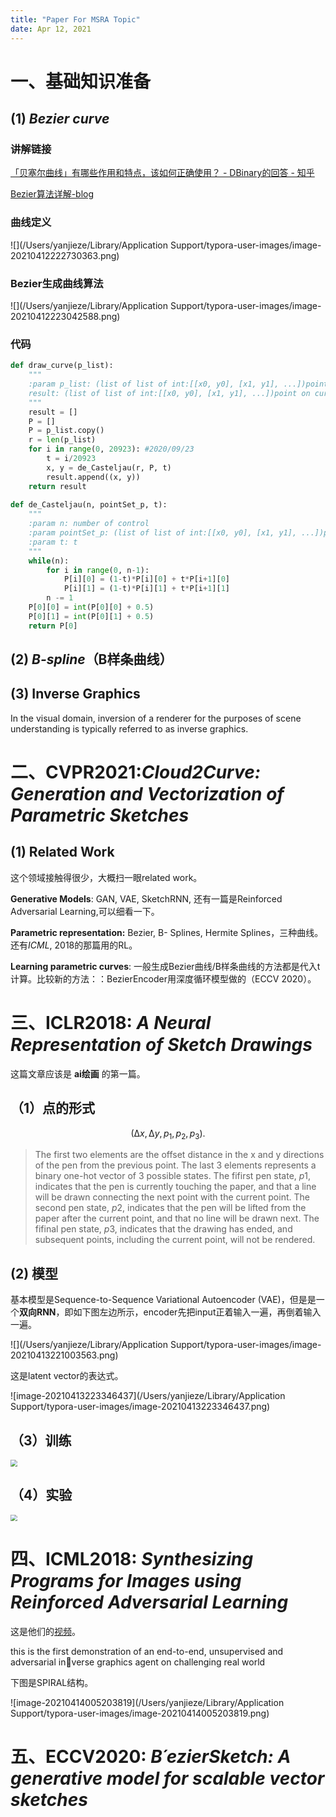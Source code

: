 ```yaml
---
title: "Paper For MSRA Topic"
date: Apr 12, 2021
---
```




# 一、基础知识准备



## (1) *Bezier curve*

### 讲解链接

[「贝塞尔曲线」有哪些作用和特点，该如何正确使用？ - DBinary的回答 - 知乎 ](https://www.zhihu.com/question/419155303/answer/1454607426)

[Bezier算法详解-blog](https://www.vectormoon.net/2020/09/25/Bezier/)

### 曲线定义

![](/Users/yanjieze/Library/Application Support/typora-user-images/image-20210412222730363.png)

### Bezier生成曲线算法

![](/Users/yanjieze/Library/Application Support/typora-user-images/image-20210412223042588.png)



### 代码

```python
def draw_curve(p_list):
	"""
	:param p_list: (list of list of int:[[x0, y0], [x1, y1], ...])point set of p
	result: (list of list of int:[[x0, y0], [x1, y1], ...])point on curve
	"""
	result = []
	P = []
	P = p_list.copy()
	r = len(p_list)
	for i in range(0, 20923): #2020/09/23
		t = i/20923
		x, y = de_Casteljau(r, P, t)
		result.append((x, y))
	return result
	
def de_Casteljau(n, pointSet_p, t):
	"""
	:param n: number of control
	:param pointSet_p: (list of list of int:[[x0, y0], [x1, y1], ...])point set of p
	:param t: t
	"""
	while(n):
		for i in range(0, n-1):
			P[i][0] = (1-t)*P[i][0] + t*P[i+1][0]
			P[i][1] = (1-t)*P[i][1] + t*P[i+1][1]
		n -= 1
	P[0][0] = int(P[0][0] + 0.5)
	P[0][1] = int(P[0][1] + 0.5)
	return P[0]
```



## (2) *B-spline*（B样条曲线）



## (3) Inverse Graphics

In the visual domain, inversion of a renderer for the purposes of scene understanding is typically referred to as inverse graphics.



# 二、CVPR2021:*Cloud2Curve: Generation and Vectorization of Parametric Sketches*



## (1) Related Work

这个领域接触得很少，大概扫一眼related work。

**Generative Models**: GAN, VAE, SketchRNN, 还有一篇是Reinforced Adversarial Learning,可以细看一下。



**Parametric representation:** Bezier, B- Splines, Hermite Splines，三种曲线。还有*ICML*, 2018的那篇用的RL。



**Learning parametric curves**: 一般生成Bezier曲线/B样条曲线的方法都是代入t计算。比较新的方法：：BezierEncoder用深度循环模型做的（ECCV 2020）。



# 三、ICLR2018: *A Neural Representation of Sketch Drawings*

这篇文章应该是 **ai绘画** 的第一篇。

## （1）点的形式

$$
(∆x, ∆y, p_1, p_2, p_3).
$$

> The first two elements are the offset distance in the x and y directions of the pen from the previous point. The last 3 elements represents a binary one-hot vector of 3 possible states. The fifirst pen state, *p*1, indicates that the pen is currently touching the paper, and that a line will be drawn connecting the next point with the current point. The second pen state, *p*2, indicates that the pen will be lifted from the paper after the current point, and that no line will be drawn next. The fifinal pen state, *p*3, indicates that the drawing has ended, and subsequent points, including the current point, will not be rendered.

## (2) 模型

 基本模型是Sequence-to-Sequence Variational Autoencoder (VAE)，但是是一个**双向RNN**，即如下图左边所示，encoder先把input正着输入一遍，再倒着输入一遍。



![](/Users/yanjieze/Library/Application Support/typora-user-images/image-20210413221003563.png)

这是latent vector的表达式。

![image-20210413223346437](/Users/yanjieze/Library/Application Support/typora-user-images/image-20210413223346437.png)



## （3）训练

<img src="/Users/yanjieze/Library/Application Support/typora-user-images/image-20210414002308030.png" style="zoom:67%;" />



## （4）实验

<img src="/Users/yanjieze/Library/Application Support/typora-user-images/image-20210414002513628.png" style="zoom:67%;" />



# 四、ICML2018: *Synthesizing Programs for Images using Reinforced Adversarial Learning*

这是他们的[视频](https://www.youtube.com/watch?v=iSyvwAwa7vk)。

this is the first demonstration of an end-to-end, unsupervised and adversarial inverse graphics agent on challenging real world

下图是SPIRAL结构。

![image-20210414005203819](/Users/yanjieze/Library/Application Support/typora-user-images/image-20210414005203819.png)



# 五、ECCV2020: *B´ezierSketch: A generative model for scalable vector sketches*

